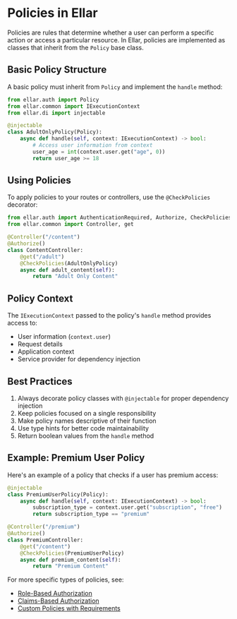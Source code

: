 # Policies in Ellar

Policies are rules that determine whether a user can perform a specific action or access a particular resource. In Ellar, policies are implemented as classes that inherit from the `Policy` base class.

## Basic Policy Structure

A basic policy must inherit from `Policy` and implement the `handle` method:

```python
from ellar.auth import Policy
from ellar.common import IExecutionContext
from ellar.di import injectable

@injectable
class AdultOnlyPolicy(Policy):
    async def handle(self, context: IExecutionContext) -> bool:
        # Access user information from context
        user_age = int(context.user.get("age", 0))
        return user_age >= 18
```

## Using Policies

To apply policies to your routes or controllers, use the `@CheckPolicies` decorator:

```python
from ellar.auth import AuthenticationRequired, Authorize, CheckPolicies
from ellar.common import Controller, get

@Controller("/content")
@Authorize()
class ContentController:
    @get("/adult")
    @CheckPolicies(AdultOnlyPolicy)
    async def adult_content(self):
        return "Adult Only Content"
```

## Policy Context

The `IExecutionContext` passed to the policy's `handle` method provides access to:

- User information (`context.user`)
- Request details
- Application context
- Service provider for dependency injection

## Best Practices

1. Always decorate policy classes with `@injectable` for proper dependency injection
2. Keep policies focused on a single responsibility
3. Make policy names descriptive of their function
4. Use type hints for better code maintainability
5. Return boolean values from the `handle` method

## Example: Premium User Policy

Here's an example of a policy that checks if a user has premium access:

```python
@injectable
class PremiumUserPolicy(Policy):
    async def handle(self, context: IExecutionContext) -> bool:
        subscription_type = context.user.get("subscription", "free")
        return subscription_type == "premium"

@Controller("/premium")
@Authorize()
class PremiumController:
    @get("/content")
    @CheckPolicies(PremiumUserPolicy)
    async def premium_content(self):
        return "Premium Content"
```

For more specific types of policies, see:
- [Role-Based Authorization](./role-based.md)
- [Claims-Based Authorization](./claims-based.md)
- [Custom Policies with Requirements](./custom-policies.md) 

